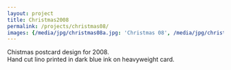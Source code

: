 ```yaml
---
layout: project
title: Christmas2008
permalink: /projects/christmas08/
images: {/media/jpg/christmas08a.jpg: 'Christmas 08', /media/jpg/christmas08b.jpg: 'Christmas 08'}
---
```

Chistmas postcard design for 2008.  
Hand cut lino printed in dark blue ink on heavyweight card.
